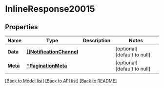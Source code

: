 # InlineResponse20015

## Properties
Name | Type | Description | Notes
------------ | ------------- | ------------- | -------------
**Data** | [**[]NotificationChannel**](NotificationChannel.md) |  | [optional] [default to null]
**Meta** | [***PaginationMeta**](PaginationMeta.md) |  | [optional] [default to null]

[[Back to Model list]](../README.md#documentation-for-models) [[Back to API list]](../README.md#documentation-for-api-endpoints) [[Back to README]](../README.md)

